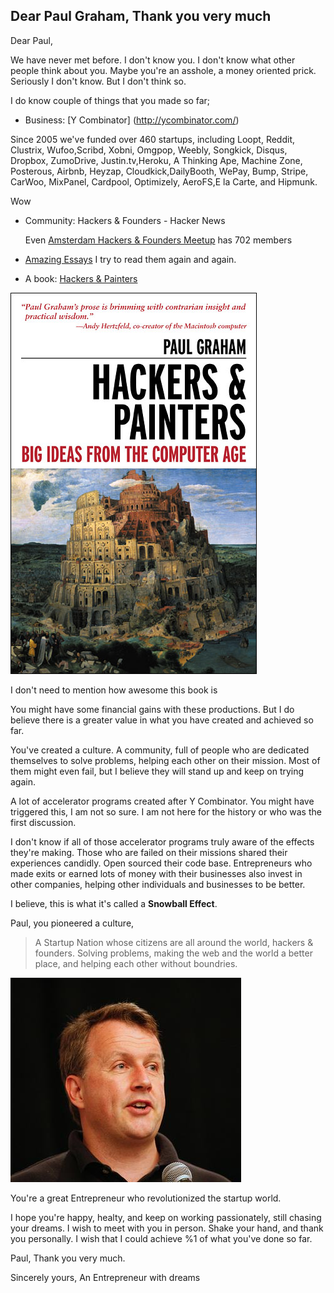 Dear Paul Graham, Thank you very much
-------------------------------------

Dear Paul,

We have never met before. I don't know you. I don't know what other people think about you. Maybe you're an asshole, a money oriented prick. Seriously I don't know. But I don't think so.

I do know couple of things that you made so far;

- Business: [Y Combinator] (http://ycombinator.com/)

Since 2005 we've funded over 460 startups, including Loopt, Reddit, Clustrix, Wufoo,Scribd, Xobni, Omgpop, Weebly, Songkick, Disqus, Dropbox, ZumoDrive, Justin.tv,Heroku, A Thinking Ape, Machine Zone, Posterous, Airbnb, Heyzap, Cloudkick,DailyBooth, WePay, Bump, Stripe, CarWoo, MixPanel, Cardpool, Optimizely, AeroFS,E la Carte, and Hipmunk.

Wow

- Community: Hackers & Founders - Hacker News

     Even [Amsterdam Hackers & Founders Meetup](http://www.meetup.com/Hackers-and-Founders-Amsterdam-NL/) has 702 members

- [Amazing Essays](http://paulgraham.com/articles.html)  I try to read them again and again.

- A book: [Hackers & Painters](http://www.amazon.com/Hackers-Painters-Big-Ideas-Computer/dp/1449389554/ref=sr_1_1?ie=UTF8&qid=1340991260&sr=8-1)

![Hackers & Painters](/media/img/hackers-and-painters.jpg)

I don't need to mention how awesome this book is

You might have some financial gains with these productions. But I do believe there is a greater value in what you have created and achieved so far.

You've created a culture. A community, full of people who are dedicated themselves to solve problems, helping each other on their mission. Most of them might even fail,
but I believe they will stand up and keep on trying again.

A lot of accelerator programs created after Y Combinator. You might have triggered this, I am not so sure. I am not here for the history or who was the first discussion.

I don't know if all of those accelerator programs truly aware of the effects they're making. Those who are failed on their missions shared their experiences candidly.
Open sourced their code base. Entrepreneurs who made exits or earned lots of money with their businesses also invest in other companies, helping other individuals and businesses to be better.

I believe, this is what it's called a **Snowball Effect**.

Paul, you pioneered a culture,

> A Startup Nation whose citizens are all around the world, hackers & founders. Solving problems, making the web and the world a better place, and helping each other without boundries.

![Paul](/media/img/paul.jpg)

You're a great Entrepreneur who revolutionized the startup world.

I hope you're happy, healty, and keep on working passionately, still chasing your dreams.
I wish to meet with you in person. Shake your hand, and thank you personally. I wish that I could achieve %1 of what you've done so far.

Paul, Thank you very much.

Sincerely yours,
An Entrepreneur with dreams

